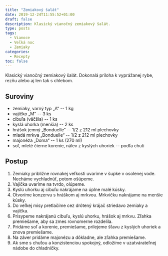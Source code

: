 ```yaml
---
title: "Zemiakový šalát"
date: 2019-12-24T11:55:52+01:00
draft: false
description: Klasický vianočný zemiakový šalát.
type: posts
tags:
  - Vianoce
  - Veľká noc
  - Zemiaky
categories:
  - Recepty
toc: false
---
```


Klasický vianočný zemiakový šalát. Dokonalá príloha k vyprážanej rybe, rezňu alebo aj len tak s chlebom.

## Suroviny

- zemiaky, varný typ „A“ -- 1 kg
- vajíčko „M“ -- 3 ks
- cibuľa (väčšia) -- 1 ks
- kyslá uhorka (menšia) -- 2 ks
- hrášok jemný „Bonduelle“ -- 1/2 z 212 ml plechovky
- mladá mrkva „Bonduelle“ -- 1/2 z 212 ml plechovky
- majonéza „Doma“ -- 1 ks (270 ml)
- soľ, mleté čierne korenie, nálev z kyslých uhoriek -- podľa chuti

## Postup

1. Zemiaky približne rovnakej veľkosti uvaríme v šupke v osolenej vode. Necháme vychladnúť, potom ošúpeme.
2. Vajíčka uvaríme na tvrdo, olúpeme.
3. Kyslú uhorku aj cibuľu nakrájame na úplne malé kúsky.
4. Otvoríme konzervu s hráškom aj mrkvou. Mrkvičku nakrájame na menšie kúsky.
5. Do veľkej misy pretlačíme cez drôtený krájač striedavo zemiaky a vajíčka.
6. Prisypeme nakrájanú cibuľu, kyslú uhorku, hrášok aj mrkvu. Zľahka premiešame, aby sa zmes rovnomerne rozdelila.
7. Pridáme soľ a korenie, premiešame, prilejeme šťavu z kyslých uhoriek a znova premiešame.
8. Na záver pridáme majonézu a dôkladne, ale zľahka premiešame.
9. Ak sme s chuťou a konzistenciou spokojný, odložíme v uzatvárateľnej nádobe do chladničky.
